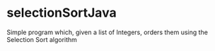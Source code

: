 # selectionSortJava

Simple program which, given a list of Integers, orders them using the Selection Sort algorithm
